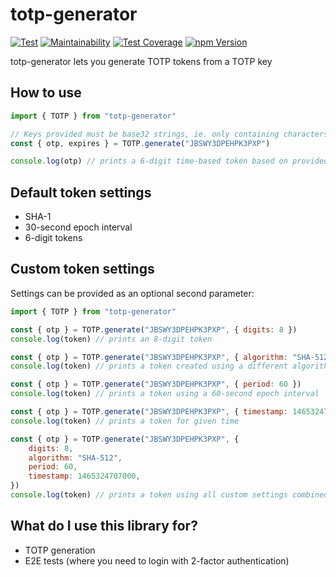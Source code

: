 # totp-generator

[![Test](https://github.com/bellstrand/totp-generator/workflows/Test/badge.svg)](https://github.com/bellstrand/totp-generator/actions?query=workflow%3ATest)
[![Maintainability](https://api.codeclimate.com/v1/badges/5ea846f544cbf46ffcee/maintainability)](https://codeclimate.com/github/bellstrand/totp-generator/maintainability)
[![Test Coverage](https://api.codeclimate.com/v1/badges/5ea846f544cbf46ffcee/test_coverage)](https://codeclimate.com/github/bellstrand/totp-generator/test_coverage)
[![npm Version](https://img.shields.io/npm/v/totp-generator.svg)](https://www.npmjs.com/package/totp-generator)

totp-generator lets you generate TOTP tokens from a TOTP key

## How to use

```javascript
import { TOTP } from "totp-generator"

// Keys provided must be base32 strings, ie. only containing characters matching (A-Z, 2-7, =).
const { otp, expires } = TOTP.generate("JBSWY3DPEHPK3PXP")

console.log(otp) // prints a 6-digit time-based token based on provided key and current time
```

## Default token settings

- SHA-1
- 30-second epoch interval
- 6-digit tokens

## Custom token settings

Settings can be provided as an optional second parameter:

```javascript
import { TOTP } from "totp-generator"

const { otp } = TOTP.generate("JBSWY3DPEHPK3PXP", { digits: 8 })
console.log(token) // prints an 8-digit token

const { otp } = TOTP.generate("JBSWY3DPEHPK3PXP", { algorithm: "SHA-512" })
console.log(token) // prints a token created using a different algorithm

const { otp } = TOTP.generate("JBSWY3DPEHPK3PXP", { period: 60 })
console.log(token) // prints a token using a 60-second epoch interval

const { otp } = TOTP.generate("JBSWY3DPEHPK3PXP", { timestamp: 1465324707000 })
console.log(token) // prints a token for given time

const { otp } = TOTP.generate("JBSWY3DPEHPK3PXP", {
	digits: 8,
	algorithm: "SHA-512",
	period: 60,
	timestamp: 1465324707000,
})
console.log(token) // prints a token using all custom settings combined
```

## What do I use this library for?

- TOTP generation
- E2E tests (where you need to login with 2-factor authentication)
